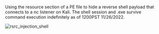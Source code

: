 Using the resource section of a PE file to hide a reverse shell payload that connects to a nc listener on Kali. The shell session and .exe survive command execution
indefinitely as of 1200PST 11/26/2022.

![rsrc_injection_shell](https://user-images.githubusercontent.com/22229087/204105867-e3ee7585-9686-4c91-807e-ba851f9f8e2d.png)
